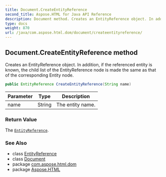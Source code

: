 ```yaml
---
title: Document.CreateEntityReference
second_title: Aspose.HTML for Java API Reference
description: Document method. Creates an EntityReference object. In addition if the referenced entity is known the child list of the EntityReference node is made the same as that of the corresponding Entity node
type: docs
weight: 870
url: /java/com.aspose.html.dom/document/createentityreference/
---
```

## Document.CreateEntityReference method

Creates an EntityReference object. In addition, if the referenced entity is known, the child list of the EntityReference node is made the same as that of the corresponding Entity node.

```java
public EntityReference CreateEntityReference(String name)
```

| Parameter | Type | Description |
| --- | --- | --- |
| name | String | The entity name. |

### Return Value

The [`EntityReference`](../../entityreference/).

### See Also

* class [EntityReference](../../entityreference/)
* class [Document](../)
* package [com.aspose.html.dom](../../document/)
* package [Aspose.HTML](../../../)
